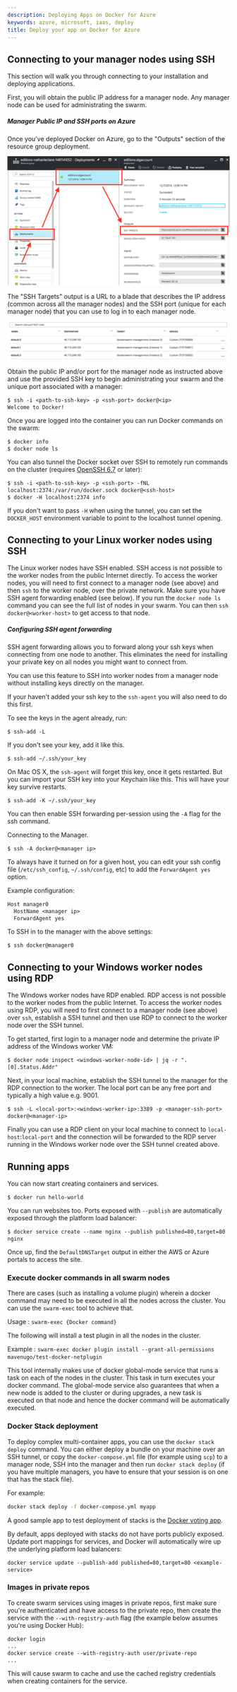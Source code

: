 ```yaml
---
description: Deploying Apps on Docker for Azure
keywords: azure, microsoft, iaas, deploy
title: Deploy your app on Docker for Azure
---
```


## Connecting to your manager nodes using SSH

This section will walk you through connecting to your installation and deploying
applications.

First, you will obtain the public IP address for a manager node. Any manager
node can be used for administrating the swarm.

##### Manager Public IP and SSH ports on Azure

Once you've deployed Docker on Azure, go to the "Outputs" section of the
resource group deployment.

![SSH targets](img/sshtargets.png)

The "SSH Targets" output is a URL to a blade that describes the IP address
(common across all the manager nodes) and the SSH port (unique for each manager
node) that you can use to log in to each manager node.

![Swarm managers](img/managers.png)

Obtain the public IP and/or port for the manager node as instructed above and
use the provided SSH key to begin administrating your swarm and the unique port associated with a manager:

    $ ssh -i <path-to-ssh-key> -p <ssh-port> docker@<ip>
    Welcome to Docker!

Once you are logged into the container you can run Docker commands on the swarm:

    $ docker info
    $ docker node ls

You can also tunnel the Docker socket over SSH to remotely run commands on the cluster (requires [OpenSSH 6.7](https://lwn.net/Articles/609321/) or later):

    $ ssh -i <path-to-ssh-key> -p <ssh-port> -fNL localhost:2374:/var/run/docker.sock docker@<ssh-host>
    $ docker -H localhost:2374 info

If you don't want to pass `-H` when using the tunnel, you can set the `DOCKER_HOST` environment variable to point to the localhost tunnel opening.

## Connecting to your Linux worker nodes using SSH

The Linux worker nodes have SSH enabled. SSH access is not possible to the worker nodes from the public
Internet directly. To access the worker nodes, you will need to first connect to a
manager node (see above) and then `ssh` to the worker node, over the private
network. Make sure you have SSH agent forwarding enabled (see below). If you run
the `docker node ls` command you can see the full list of nodes in your swarm.
You can then `ssh docker@<worker-host>` to get access to that node.

##### Configuring SSH agent forwarding

SSH agent forwarding allows you to forward along your ssh keys when connecting from one node to another. This eliminates the need for installing your private key on all nodes you might want to connect from.

You can use this feature to SSH into worker nodes from a manager node without
installing keys directly on the manager.

If your haven't added your ssh key to the `ssh-agent` you will also need to do this first.

To see the keys in the agent already, run:

```
$ ssh-add -L
```

If you don't see your key, add it like this.

```
$ ssh-add ~/.ssh/your_key
```

On Mac OS X, the `ssh-agent` will forget this key, once it gets restarted. But you can import your SSH key into your Keychain like this. This will have your key survive restarts.

```
$ ssh-add -K ~/.ssh/your_key
```

You can then enable SSH forwarding per-session using the `-A` flag for the ssh command.

Connecting to the Manager.
```
$ ssh -A docker@<manager ip>
```

To always have it turned on for a given host, you can edit your ssh config file
(`/etc/ssh_config`, `~/.ssh/config`, etc) to add the `ForwardAgent yes` option.

Example configuration:

```
Host manager0
  HostName <manager ip>
  ForwardAgent yes
```

To SSH in to the manager with the above settings:

```
$ ssh docker@manager0
```

## Connecting to your Windows worker nodes using RDP

The Windows worker nodes have RDP enabled. RDP access is not possible to the worker nodes from the public
Internet. To access the worker nodes using RDP, you will need to first connect to a
manager node (see above) over `ssh`, establish a SSH tunnel and then use RDP to connect to the worker node over the SSH tunnel.

To get started, first login to a manager node and determine the private IP address of the Windows worker VM:

```
$ docker node inspect <windows-worker-node-id> | jq -r ".[0].Status.Addr"
```

Next, in your local machine, establish the SSH tunnel to the manager for the RDP connection to the worker. The local port can be any free port and typically a high value e.g. 9001.

```
$ ssh -L <local-port>:<windows-worker-ip>:3389 -p <manager-ssh-port> docker@<manager-ip>
```

Finally you can use a RDP client on your local machine to connect to `local-host`:`local-port` and the connection will be forwarded to the RDP server running in the Windows worker node over the SSH tunnel created above.

## Running apps

You can now start creating containers and services.

    $ docker run hello-world

You can run websites too. Ports exposed with `--publish` are automatically exposed through the platform load balancer:

    $ docker service create --name nginx --publish published=80,target=80 nginx

Once up, find the `DefaultDNSTarget` output in either the AWS or Azure portals to access the site.

### Execute docker commands in all swarm nodes

There are cases (such as installing a volume plugin) wherein a docker command may need to be executed in all the nodes across the cluster. You can use the `swarm-exec` tool to achieve that.

Usage : `swarm-exec {Docker command}`

The following will install a test plugin in all the nodes in the cluster.

Example : `swarm-exec docker plugin install --grant-all-permissions mavenugo/test-docker-netplugin`

This tool internally makes use of docker global-mode service that runs a task on each of the nodes in the cluster. This task in turn executes your docker command. The global-mode service also guarantees that when a new node is added to the cluster or during upgrades, a new task is executed on that node and hence the docker command will be automatically executed.

### Docker Stack deployment

To deploy complex multi-container apps, you can use the `docker stack deploy` command. You can either deploy a bundle on your machine over an SSH tunnel, or copy the `docker-compose.yml` file (for example using `scp`) to a manager node, SSH into the manager and then run `docker stack deploy` (if you have multiple managers, you have to ensure that your session is on one that has the stack file).

For example:

```bash
docker stack deploy -f docker-compose.yml myapp
```

A good sample app to test deployment of stacks is the [Docker voting app](https://github.com/docker/example-voting-app).

By default, apps deployed with stacks do not have ports publicly exposed. Update port mappings for services, and Docker will automatically wire up the underlying platform load balancers:

    docker service update --publish-add published=80,target=80 <example-service>

### Images in private repos

To create swarm services using images in private repos, first make sure you're authenticated and have access to the private repo, then create the service with the `--with-registry-auth` flag (the example below assumes you're using Docker Hub):

    docker login
    ...
    docker service create --with-registry-auth user/private-repo
    ...

This will cause swarm to cache and use the cached registry credentials when creating containers for the service.
